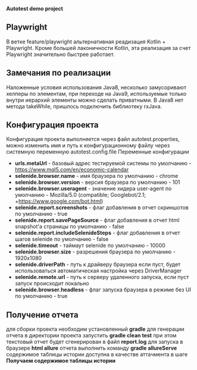 **Autotest demo project**
## Playwright
В ветке feature/playwright альтернативная реадизация Kotlin + Playwright.
Кроме большей лаконичности Kotlin, эта реализация за счет Playwright значительно быстрее работает. 

## Замечания по реализации
Наложенные условия использования Java8, несколько замусоривают хелперы по элементам, при переходе на Java9,
используемые только внутри иерархий элементы можно сделать приватными. В Java8 нет метода takeWhile, пришлось
подключить библиотеку rxJava.

## Конфигурация проекта
Конфигурация проекта выполняется через файл autotest.properties, можно изменить имя и путь к
конфигурационному файлу через системную переменную autotest.config.file
Переменные конфигурации

* **urls.metaUrl** - базовый адрес тестируемой системы по умолчанию - https://www.mql5.com/en/economic-calendar
* **selenide.browser.name** - имя браузера по умолчанию - chrome
* **selenide.browser.version** - версия браузера по умолчанию - 101
* **selenide.browser.useragent** - значение хидера user-agent по умолчанию - Mozilla/5.0 (compatible; Googlebot/2.1; +https://www.google.com/bot.html)
* **selenide.report.screenshots** - флаг добавления в отчет скриншотов по умолчанию - true
* **selenide.report.savePageSource** - флаг добавления в отчет html snapshot'а страницы по умолчанию - false
* **selenide.report.includeSelenideSteps** - флаг добавления в отчет шагов selenide по умолчанию - false
* **selenide.timeout** - таймаут selenide по умолчанию -  10000
* **selenide.browser.size** - разрешения браузера по умолчанию - 1920x1080  
* **selenide.driverPath** - путь к драйверу браузера если пуст, будет использоваться автоматическая настройка через DriverManager
* **selenide.remote.url** - путь к серверу удаленного запуска, если пуст запуск происходит локально
* **selenide.browser.headless** - флаг запуска браузера в режиме без UI по умолчанию - true

## Получение отчета
для сборки проекта необходим установленный **gradle**
для генерации отчета в директории проекта запустить **gradle clean test** при этом текстовый отчет будет 
сгенерирован в файл **report.log**
для запуска в браузере **html allure** отчета выполнить команду **gradle allureServe** содержимое таблицы истории
доступна в качестве аттачмента в шаге **Получаем содержимое таблицы истории**

